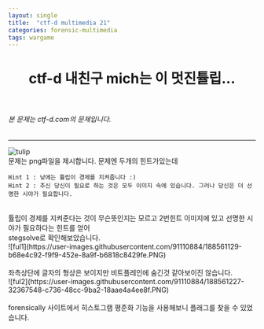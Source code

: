 ```yaml
---
layout: single
title:  "ctf-d multimedia 21"
categories: forensic-multimedia
tags: wargame
---
```



# <center>ctf-d 내친구 mich는 이 멋진튤립...</center><br>
###### 본 문제는 ctf-d.com의 문제입니다.<br>
---
![tulip](https://user-images.githubusercontent.com/91110884/188560600-fad198c6-355b-4faa-ac2e-ce4e7cbabd0d.png)
<br>
문제는 png파일을 제시합니다. 문제엔 두개의 힌트가있는데<br>
```
Hint 1 : 낮에는 튤립이 경제를 지켜줍니다 :)
Hint 2 : 추신 당신이 필요로 하는 것은 모두 이미지 속에 있습니다. 그러나 당신은 더 선명한 시야가 필요합니다.
```
<br>
튤립이 경제를 지켜준다는 것이 무슨뜻인지는 모르고 2번힌트 이미지에 있고 선명한 시야가 필요하다는 힌트를 얻어<br>
stegsolve로 확인해보았습니다.<br>
![ful1](https://user-images.githubusercontent.com/91110884/188561129-b68e4c92-f9f9-452e-8a9f-b6818c8429fe.PNG)
<br>
<br>
좌측상단에 글자의 형상은 보이지만 비트플레인에 숨긴것 같아보이진 않습니다.
<br>
![ful2](https://user-images.githubusercontent.com/91110884/188561227-32367548-c736-48cc-9ba2-18aae4a4ee8f.PNG)
<br>
<br>
forensically 사이트에서 히스토그램 평준화 기능을 사용해보니 플래그를 찾을 수 있었습니다.
<br>
